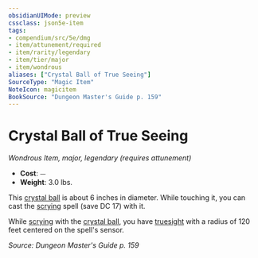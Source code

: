 ```yaml
---
obsidianUIMode: preview
cssclass: json5e-item
tags:
- compendium/src/5e/dmg
- item/attunement/required
- item/rarity/legendary
- item/tier/major
- item/wondrous
aliases: ["Crystal Ball of True Seeing"]
SourceType: "Magic Item"
NoteIcon: magicitem
BookSource: "Dungeon Master's Guide p. 159"
---
```

# Crystal Ball of True Seeing
*Wondrous Item, major, legendary (requires attunement)*  

- **Cost**: ⏤
- **Weight**: 3.0 lbs.

This [crystal ball](/2-Mechanics/CLI/items/crystal-ball.md) is about 6 inches in diameter. While touching it, you can cast the [scrying](/2-Mechanics/CLI/spells/scrying.md) spell (save DC 17) with it.

While [scrying](/2-Mechanics/CLI/spells/scrying.md) with the [crystal ball](/2-Mechanics/CLI/items/crystal-ball.md), you have [truesight](/2-Mechanics/CLI/rules/senses.md#truesight) with a radius of 120 feet centered on the spell's sensor.

*Source: Dungeon Master's Guide p. 159*